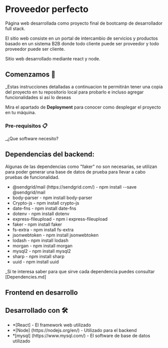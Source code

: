 # Proveedor perfecto

Página web desarrollada como proyecto final de bootcamp de desarrollador full stack.

El sitio web consiste en un portal de intercambio de servicios y productos basado en un sistema B2B donde todo cliente puede ser proveedor y todo proveedor puede ser cliente.

Sitio web desarrollado mediante react y node.

## Comenzamos 🚀

_Estas instrucciones detalladas a continuacion te permitirán tener una copia del proyecto en tu repositorio local para probarlo e incluso agregar funcionalidades si así lo deseas

Mira el apartado de **Deployment** para conocer como desplegar el proyecto en tu máquina.

### Pre-requisitos 📋

_¿Que software necesito?

<h2>Dependencias del backend:</h2>
<p>Algunas de las dependencias como "faker" no son necesarias, se utilizan para poder generar una base de datos de prueba para llevar a cabo pruebas de funcionalidad. </p>
<ul>
  <li>@sendgrid/mail (https://sendgrid.com/) - npm install --save @sendgrid/mail </li>
  <li>body-parser - npm install body-parser</li>
  <li>Crypto-js - npm install crypto-js</li>
  <li>date-fns - npm install date-fns</li>
  <li>dotenv - npm install dotenv</li>
  <li>express-fileupload - npm i express-fileupload</li>
  <li>faker - npm install faker</li>
  <li>fs-extra - npm install fs-extra</li>
  <li>jsonwebtoken - npm install jsonwebtoken</li>
  <li>lodash - npm install lodash</li>
  <li>morgan - npm install morgan</li>
  <li>mysql2 - npm install mysql2</li>
  <li>sharp - npm install sharp</li>
  <li>uuid - npm install uuid</li>
</ul>

_Si te interesa saber para que sirve cada dependencia puedes consultar [Dependencies.md]

<h2>Frontend en desarrollo</h2>

## Desarrollado con 🛠️
<ul>
  <li>*[React] - El framework web utilizado</li>
  <li>*[Node] (https://nodejs.org/en/) - Utilizado para el backend</li>
  <li>*[mysql] (https://www.mysql.com/) - El software de base de datos utilizado </li>
 </ul>


